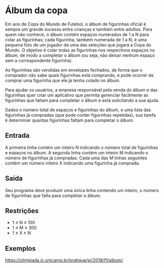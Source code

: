 # Álbum da copa

Em ano de Copa do Mundo de Futebol, o álbum de figurinhas oficial é sempre um grande sucesso entre crianças e também entre adultos. Para quem não conhece, o álbum contém espaços numerados de 1 a N para colar as figurinhas; cada figurinha, também numerada de 1 a N, é uma pequena foto de um jogador de uma das seleções que jogará a Copa do Mundo. O objetivo é colar todas as figurinhas nos respectivos espaços no álbum, de modo a completar o álbum (ou seja, não deixar nenhum espaço sem a correspondente figurinha).

As figurinhas são vendidas em envelopes fechados, de forma que o comprador não sabe quais figurinhas está comprando, e pode ocorrer de comprar uma figurinha que ele já tenha colado no álbum.

Para ajudar os usuários, a empresa responsável pela venda do álbum e das figurinhas quer criar um aplicativo que permita gerenciar facilmente as figurinhas que faltam para completar o álbum e está solicitando a sua ajuda.

Dados o número total de espaços e figurinhas do álbum, e uma lista das figurinhas já compradas (que pode conter figurinhas repetidas), sua tarefa é determinar quantas figurinhas faltam para completar o álbum.

## Entrada

A primeira linha contém um inteiro N indicando o número total de figurinhas e espaços no álbum. A segunda linha contém um inteiro M indicando o número de figurinhas já compradas. Cada uma das M linhas seguintes contém um número inteiro X indicando uma figurinha já comprada.

## Saída

Seu programa deve produzir uma única linha contendo um inteiro, o número de figurinhas que falta para completar o álbum.

## Restrições

* 1 ≤ N ≤ 100
* 1 ≤ M ≤ 300
* 1 ≤ X ≤ N

## Exemplos



https://olimpiada.ic.unicamp.br/pratique/pj/2018/f1/album/